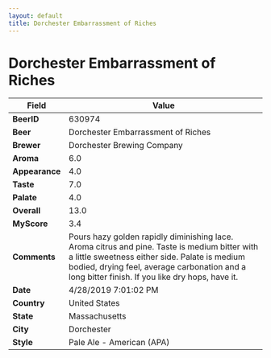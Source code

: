 ```yaml
---
layout: default
title: Dorchester Embarrassment of Riches
---
```


# Dorchester Embarrassment of Riches

| Field         | Value     |
|---------------|-----------|
| **BeerID** | 630974 |
| **Beer** | Dorchester Embarrassment of Riches |
| **Brewer** | Dorchester Brewing Company |
| **Aroma** | 6.0 |
| **Appearance** | 4.0 |
| **Taste** | 7.0 |
| **Palate** | 4.0 |
| **Overall** | 13.0 |
| **MyScore** | 3.4 |
| **Comments** | Pours hazy golden rapidly diminishing lace. Aroma citrus and pine. Taste is medium bitter with a little sweetness either side. Palate is medium bodied, drying feel, average carbonation and a long bitter finish. If you like dry hops, have it. |
| **Date** | 4/28/2019 7:01:02 PM |
| **Country** | United States |
| **State** | Massachusetts |
| **City** | Dorchester |
| **Style** | Pale Ale - American (APA) |
